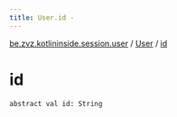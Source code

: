 ```yaml
---
title: User.id - 
---
```


[be.zvz.kotlininside.session.user](../index.html) / [User](index.html) / [id](./id.html)

# id

`abstract val id: String`